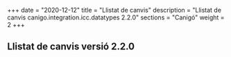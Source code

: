 +++
date        = "2020-12-12"
title       = "Llistat de canvis"
description = "Llistat de canvis canigo.integration.icc.datatypes 2.2.0"
sections    = "Canigó"
weight		= 2
+++

## Llistat de canvis versió 2.2.0

